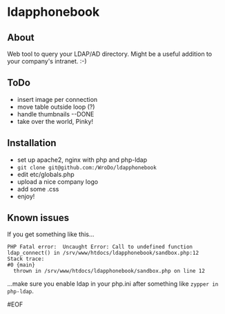 # ldapphonebook
## About
Web tool to query your LDAP/AD directory. Might be a useful addition to your company's intranet. :-)

## ToDo
- insert image per connection
- move table outside loop (?)
- handle thumbnails --DONE
- take over the world, Pinky!

## Installation
- set up apache2, nginx with php and php-ldap
- ```git clone git@github.com:/WroDo/ldapphonebook```
- edit etc/globals.php
- upload a nice company logo
- add some .css
- enjoy!


## Known issues
If you get something like this...
````
PHP Fatal error:  Uncaught Error: Call to undefined function ldap_connect() in /srv/www/htdocs/ldapphonebook/sandbox.php:12
Stack trace:
#0 {main}
  thrown in /srv/www/htdocs/ldapphonebook/sandbox.php on line 12
````
...make sure you enable ldap in your php.ini after something like ```zypper in php-ldap```.

#EOF
